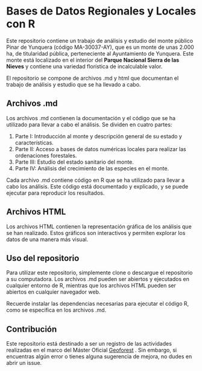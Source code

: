 # Bases de Datos Regionales y Locales con R

Este repositorio contiene un trabajo de análisis y estudio del monte público Pinar de Yunquera (código MA-30037-AY), que es un monte de unas 2.000 ha, de titularidad pública, perteneciente al Ayuntamiento de Yunquera. Este monte está localizado en el interior del **Parque Nacional Sierra de las Nieves** y contiene una variedad florística de incalculable valor.

El repositorio se compone de archivos .md y html que documentan el trabajo de análisis y estudio que se ha llevado a cabo.

## Archivos .md
Los archivos .md contienen la documentación y el código que se ha utilizado para llevar a cabo el análisis. Se dividen en cuatro partes:

1. Parte I: Introducción al monte y descripción general de su estado y características.
2. Parte II: Acceso a bases de datos numéricas locales para realizar las ordenaciones forestales.
3. Parte III: Estudio del estado sanitario del monte.
4. Parte IV: Análisis del crecimiento de las especies en el monte.

Cada archivo .md contiene código en R que se ha utilizado para llevar a cabo los análisis. Este código está documentado y explicado, y se puede ejecutar para reproducir los resultados.

## Archivos HTML
Los archivos HTML contienen la representación gráfica de los análisis que se han realizado. Estos gráficos son interactivos y permiten explorar los datos de una manera más visual.

## Uso del repositorio
Para utilizar este repositorio, simplemente clone o descargue el repositorio a su computadora. Los archivos .md pueden ser abiertos y ejecutados en cualquier entorno de R, mientras que los archivos HTML pueden ser abiertos en cualquier navegador web.

Recuerde instalar las dependencias necesarias para ejecutar el código R, como se especifica en los archivos .md.

## Contribución
Este repositorio está destinado a ser un registro de las actividades realizadas en el marco del Máster Oficial [Geoforest](https://mastergeoforest.es/) . Sin embargo, si encuentras algún error o tienes alguna sugerencia de mejora, no dudes en abrir un issue.

